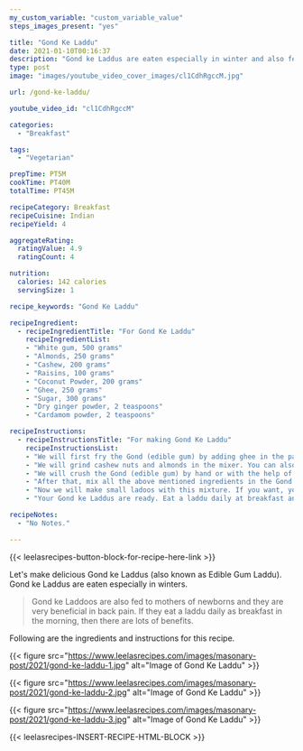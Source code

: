 ```yaml
---
my_custom_variable: "custom_variable_value"
steps_images_present: "yes"

title: "Gond Ke Laddu"
date: 2021-01-10T00:16:37
description: "Gond ke Laddus are eaten especially in winter and also fed to mothers of newborns. There are lots of health benefits of eating a laddu daily as breakfast."
type: post
image: "images/youtube_video_cover_images/cl1CdhRgccM.jpg"

url: /gond-ke-laddu/

youtube_video_id: "cl1CdhRgccM"

categories: 
  - "Breakfast"

tags:
  - "Vegetarian"

prepTime: PT5M
cookTime: PT40M
totalTime: PT45M

recipeCategory: Breakfast
recipeCuisine: Indian
recipeYield: 4

aggregateRating:
  ratingValue: 4.9
  ratingCount: 4

nutrition:
  calories: 142 calories
  servingSize: 1

recipe_keywords: "Gond Ke Laddu"

recipeIngredient:
  - recipeIngredientTitle: "For Gond Ke Laddu"
    recipeIngredientList:
    - "White gum, 500 grams" 
    - "Almonds, 250 grams" 
    - "Cashew, 200 grams" 
    - "Raisins, 100 grams" 
    - "Coconut Powder, 200 grams" 
    - "Ghee, 250 grams" 
    - "Sugar, 300 grams" 
    - "Dry ginger powder, 2 teaspoons" 
    - "Cardamom powder, 2 teaspoons" 

recipeInstructions:
  - recipeInstructionsTitle: "For making Gond Ke Laddu"
    recipeInstructionsList:
    - "We will first fry the Gond (edible gum) by adding ghee in the pan, and we will roast the coconut powder a little. " 
    - "We will grind cashew nuts and almonds in the mixer. You can also make dry fruit powder if you want. We will keep raisins as such, and grind cardamom and dry ginger to make powder. Grind the sugar or sugar in a grinder. " 
    - "We will crush the Gond (edible gum) by hand or with the help of a bowl, so that it becomes a little granular. " 
    - "After that, mix all the above mentioned ingredients in the Gond. If you want to make more quantities, you can also add wheat flour in ghee. " 
    - "Now we will make small ladoos with this mixture. If you want, you can also collect it like Barfi." 
    - "Your Gond ke Laddus are ready. Eat a laddu daily at breakfast and stay healthy." 

recipeNotes:
  - "No Notes." 

---
```


{{< leelasrecipes-button-block-for-recipe-here-link >}}

Let's make delicious Gond ke Laddus (also known as Edible Gum Laddu). Gond ke Laddus are eaten especially in winters. 

> Gond ke Laddoos are also fed to mothers of newborns and they are very beneficial in back pain. If they eat a laddu daily as breakfast in the morning, then there are lots of benefits.

Following are the ingredients and instructions for this recipe.


{{< figure src="https://www.leelasrecipes.com/images/masonary-post/2021/gond-ke-laddu-1.jpg" alt="Image of Gond Ke Laddu" >}}

{{< figure src="https://www.leelasrecipes.com/images/masonary-post/2021/gond-ke-laddu-2.jpg" alt="Image of Gond Ke Laddu" >}}

{{< figure src="https://www.leelasrecipes.com/images/masonary-post/2021/gond-ke-laddu-3.jpg" alt="Image of Gond Ke Laddu" >}}

{{< leelasrecipes-INSERT-RECIPE-HTML-BLOCK >}}

